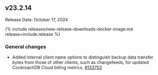 ## v23.2.14

Release Date: October 17, 2024

{% include releases/new-release-downloads-docker-image.md release=include.release %}

<h3 id="v23-2-14-general-changes">General changes</h3>

- Added internal client name options to distinguish backup data transfer bytes from those of other clients, such as changefeeds, for updated CockroachDB Cloud billing metrics. [#133753][#133753]

[#133753]: https://github.com/cockroachdb/cockroach/pull/133753
